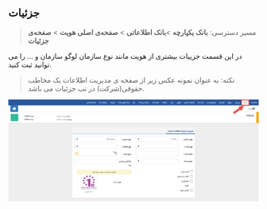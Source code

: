 ﻿## جزئیات

> مسیر دسترسی:  **بانک یکپارچه** >**بانک اطلاعاتی** > **صفحه‌ی اصلی هویت** > **صفحه‌ی جزئیات** 

در این قسمت جزییات بیشتری از هویت مانند نوع سازمان لوگو سازمان و ...  را می توانید ثبت کنید.

> نکته: به عنوان نمونه عکس زیر از صفحه ی مدیریت اطلاعات یک مخاطب حقوقی(شرکت) در تب جزئیات می باشد. 

![](Details.png)

